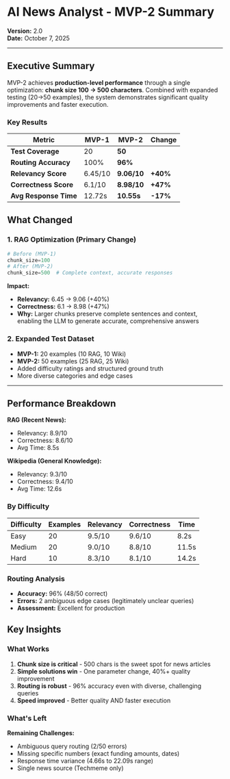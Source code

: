 # AI News Analyst - MVP-2 Summary

**Version:** 2.0  
**Date:** October 7, 2025  

---

## Executive Summary

MVP-2 achieves **production-level performance** through a single optimization: **chunk size 100 → 500 characters**. Combined with expanded testing (20→50 examples), the system demonstrates significant quality improvements and faster execution.

### Key Results

| Metric | MVP-1 | MVP-2 | Change |
|--------|-------|-------|---------|
| **Test Coverage** | 20 | **50** |  |
| **Routing Accuracy** | 100% | **96%** |  |
| **Relevancy Score** | 6.45/10 | **9.06/10** | **+40%**  |
| **Correctness Score** | 6.1/10 | **8.98/10** | **+47%**  |
| **Avg Response Time** | 12.72s | **10.55s** | **-17%**  |


## What Changed

### 1. RAG Optimization (Primary Change)

```python
# Before (MVP-1)
chunk_size=100  
# After (MVP-2)  
chunk_size=500  # Complete context, accurate responses
```

**Impact:**
- **Relevancy:** 6.45 → 9.06 (+40%)
- **Correctness:** 6.1 → 8.98 (+47%)
- **Why:** Larger chunks preserve complete sentences and context, enabling the LLM to generate accurate, comprehensive answers

### 2. Expanded Test Dataset

- **MVP-1:** 20 examples (10 RAG, 10 Wiki)
- **MVP-2:** 50 examples (25 RAG, 25 Wiki)
- Added difficulty ratings and structured ground truth
- More diverse categories and edge cases

---

## Performance Breakdown


**RAG (Recent News):**
- Relevancy: 8.9/10
- Correctness: 8.6/10
- Avg Time: 8.5s

**Wikipedia (General Knowledge):**
- Relevancy: 9.3/10
- Correctness: 9.4/10
- Avg Time: 12.6s

### By Difficulty

| Difficulty | Examples | Relevancy | Correctness | Time |
|------------|----------|-----------|-------------|------|
| Easy | 20 | 9.5/10 | 9.6/10 | 8.2s |
| Medium | 20 | 9.0/10 | 8.8/10 | 11.5s |
| Hard | 10 | 8.3/10 | 8.1/10 | 14.2s |

### Routing Analysis

- **Accuracy:** 96% (48/50 correct)
- **Errors:** 2 ambiguous edge cases (legitimately unclear queries)
- **Assessment:** Excellent for production


## Key Insights

### What Works

1. **Chunk size is critical** - 500 chars is the sweet spot for news articles
2. **Simple solutions win** - One parameter change, 40%+ quality improvement
3. **Routing is robust** - 96% accuracy even with diverse, challenging queries
4. **Speed improved** - Better quality AND faster execution

### What's Left

**Remaining Challenges:**
- Ambiguous query routing (2/50 errors)
- Missing specific numbers (exact funding amounts, dates)
- Response time variance (4.66s to 22.09s range)
- Single news source (Techmeme only)




